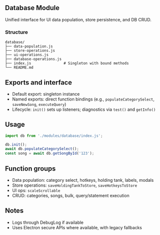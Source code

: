 ## Database Module

Unified interface for UI data population, store persistence, and DB CRUD.

### Structure
```
database/
├── data-population.js
├── store-operations.js
├── ui-operations.js
├── database-operations.js
├── index.js               # Singleton with bound methods
└── README.md
```

## Exports and interface

- Default export: singleton instance
- Named exports: direct function bindings (e.g., `populateCategorySelect`, `saveNewSong`, `executeQuery`)
- Lifecycle: `init()` sets up listeners; diagnostics via `test()` and `getInfo()`

## Usage

```javascript
import db from './modules/database/index.js';

db.init();
await db.populateCategorySelect();
const song = await db.getSongById('123');
```

## Function groups
- Data population: category select, hotkeys, holding tank, labels, modals
- Store operations: `saveHoldingTankToStore`, `saveHotkeysToStore`
- UI ops: `scaleScrollable`
- CRUD: categories, songs, bulk, query/statement execution

## Notes
- Logs through DebugLog if available
- Uses Electron secure APIs where available, with legacy fallbacks